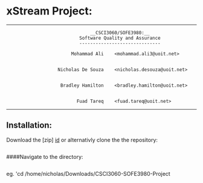 xStream Project: 
===============
---

                                   __CSCI3060/SOFE3980:__ 
                               Software Quality and Assurance
                               ------------------------------

                            Mohammad Ali    <mohammad.ali3@uoit.net>
                            
                       
                       Nicholas De Souza    <nicholas.desouza@uoit.net>
                        
                        
                        Bradley Hamilton    <bradley.hamilton@uoit.net>
                        
                        
                              Fuad Tareq    <fuad.tareq@uoit.net>


---

Installation:
---------------

Download the [zip] [id] 
or 
alternativly clone the the repository:

```
```
    
[id]: <https://github.com/100481185/CSCI3060-SOFE3980-Project/archive/master.zip> 
    "zip"
        
    
####Navigate to the directory:
        
```**cd /path/to/project/directory**
```
eg. 'cd /home/nicholas/Downloads/CSCI3060-SOFE3980-Project
